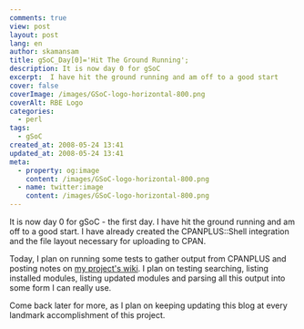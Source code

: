 ```yaml
---
comments: true
view: post
layout: post
lang: en
author: skamansam
title: gSoC_Day[0]='Hit The Ground Running';
description: It is now day 0 for gSoC
excerpt:  I have hit the ground running and am off to a good start
cover: false
coverImage: /images/GSoC-logo-horizontal-800.png
coverAlt: RBE Logo
categories:
  - perl
tags: 
  - gSoC
created_at: 2008-05-24 13:41
updated_at: 2008-05-24 13:41
meta:
  - property: og:image
    content: /images/GSoC-logo-horizontal-800.png
  - name: twitter:image
    content: /images/GSoC-logo-horizontal-800.png
---
```


It is now day 0 for gSoC - the first day. I have hit the ground running and am off to a good 
start. I have already created the CPANPLUS::Shell integration and the file layout necessary 
for uploading to CPAN.

Today, I plan on running some tests to gather output from CPANPLUS and posting notes on [my 
project's wiki](http://wxcpanplus.googlecode.com). I plan on testing searching, listing 
installed modules, listing updated modules and parsing all this output into some form I 
can really use.

Come back later for more, as I plan on keeping updating this blog at every landmark 
accomplishment of this project.

